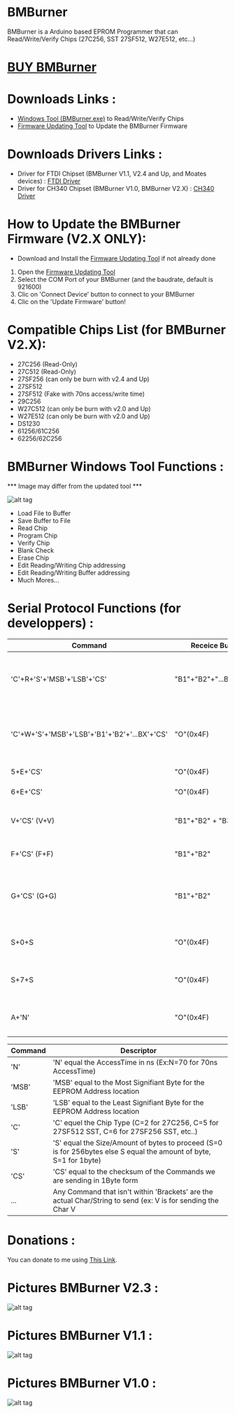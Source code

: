 # BMBurner
BMBurner is a Arduino based EPROM Programmer that can Read/Write/Verify Chips (27C256, SST 27SF512, W27E512, etc...)

# [BUY BMBurner][]

# Downloads Links :
- [Windows Tool (BMBurner.exe)][] to Read/Write/Verify Chips
- [Firmware Updating Tool][] to Update the BMBurner Firmware

# Downloads Drivers Links :
- Driver for FTDI Chipset (BMBurner V1.1, V2.4 and Up, and Moates devices) : [FTDI Driver][]
- Driver for CH340 Chipset (BMBurner V1.0, BMBurner V2.X) : [CH340 Driver][]

# How to Update the BMBurner Firmware (V2.X ONLY):
- Download and Install the [Firmware Updating Tool][] if not already done
1. Open the [Firmware Updating Tool][]
2. Select the COM Port of your BMBurner (and the baudrate, default is 921600)
3. Clic on 'Connect Device' button to connect to your BMBurner
4. Clic on the 'Update Firmware' button!

# Compatible Chips List (for BMBurner V2.X):
- 27C256 (Read-Only)
- 27C512 (Read-Only)
- 27SF256 (can only be burn with v2.4 and Up)
- 27SF512
- 27SF512 (Fake with 70ns access/write time)
- 29C256
- W27C512 (can only be burn with v2.0 and Up)
- W27E512 (can only be burn with v2.0 and Up)
- DS1230
- 61256/61C256
- 62256/62C256

# BMBurner Windows Tool Functions :

*** Image may differ from the updated tool ***

![alt tag](https://github.com/bouletmarc/BMBurner/blob/master/Wiring/Arduino_Windows_GUI.png)

- Load File to Buffer
- Save Buffer to File
- Read Chip
- Program Chip
- Verify Chip
- Blank Check
- Erase Chip
- Edit Reading/Writing Chip addressing
- Edit Reading/Writing Buffer addressing
- Much Mores...

# Serial Protocol Functions (for developpers) :

| Command | Receice Buffer | Description
| --- | --- | --- |
| 'C'+R+'S'+'MSB'+'LSB'+'CS'| "B1"+"B2"+"...BX"+"CS" | Reads 'S' bytes(S=Size, S=0 for 256bytes) from the EEPROM at address 'MSB'+'LSB' (C=Chip, C=2 for 27C256, C=5 for 27SF512 SST) |
| 'C'+W+'S'+'MSB'+'LSB'+'B1'+'B2'+'...BX'+'CS'|"O"(0x4F) | Writes 'S' bytes(S=Size, S=0 for 256bytes) from the EEPROM at address 'MSB'+'LSB' (C=Chip, C=2 for 27C256, C=5 for 27SF512 SST) |
| 5+E+'CS' | "O"(0x4F) | Erase all the data on Chip Type 5 (SST) |
| 6+E+'CS' | "O"(0x4F) | Erase all the data on Chip Type 6 (SST 256) |
| V+'CS' (V+V) | "B1"+"B2" + "B3" | Prints the version bytes of the BMBurner PCB Board for Moates Compatibility(Ex:V5.1.0) |
| F+'CS' (F+F) | "B1"+"B2" | Prints the firmware bytes of the BMBurner PCB Board(Ex:V2.0) |
| G+'CS' (G+G) | "B1"+"B2" | Prints the BMBurner Starting baudrate (Ex:'B1=1,baud 921.6k', 'B1=2,baud 9600', 'B1=3,baud 115200') |
| S+0+S | "O"(0x4F) | Switch the internal baudrate on the BMBurner to 921600 for Moates Compatibility |
| S+7+S | "O"(0x4F) | Switch the internal baudrate on the BMBurner to 115600 for Moates Compatibility |
| A+'N' | "O"(0x4F) | Change the chip AccessTime to 'N'ns (Ex:N=70 for 70ns AccessTime) |

| Command | Descriptor
| --- | --- |
| 'N' | 'N' equal the AccessTime in ns (Ex:N=70 for 70ns AccessTime) |
| 'MSB' | 'MSB' equal to the Most Signifiant Byte for the EEPROM Address location |
| 'LSB' | 'LSB' equal to the Least Signifiant Byte for the EEPROM Address location |
| 'C' | 'C' equel the Chip Type (C=2 for 27C256, C=5 for 27SF512 SST, C=6 for 27SF256 SST, etc..) |
| 'S' | 'S' equal the Size/Amount of bytes to proceed (S=0 is for 256bytes else S equal the amount of byte, S=1 for 1byte) |
| 'CS' | 'CS' equal to the checksum of the Commands we are sending in 1Byte form |
| ... | Any Command that isn't within 'Brackets' are the actual Char/String to send (ex: V is for sending the Char V |

# Donations :

You can donate to me using [This Link][].

# Pictures BMBurner V2.3 :

![alt tag](https://raw.githubusercontent.com/bouletmarc/BMBurner/master/Wiring/BMBurner_V2.3_Top.jpg)

# Pictures BMBurner V1.1 :

![alt tag](https://raw.githubusercontent.com/bouletmarc/BMBurner/master/Wiring/BMBurner%20V1.1_LOTS.JPG)

# Pictures BMBurner V1.0 :

![alt tag](https://raw.githubusercontent.com/bouletmarc/BMBurner/master/Wiring/BMBurner%20V1.0_LOTS.JPG)

[This Link]: <https://www.paypal.me/bouletmarc>
[Project Files]: <https://github.com/bouletmarc/BMBurner/archive/master.zip>
[Windows Tool (BMBurner.exe)]: <https://github.com/bouletmarc/BMBurner/raw/master/BMBurner.exe>
[Arduino Software]: <https://www.arduino.cc/en/main/software>
[CH340 Driver]: <https://sparks.gogo.co.nz/assets/_site_/downloads/CH34x_Install_Windows_v3_4.zip>
[FTDI Driver]: <http://www.ftdichip.com/Drivers/CDM/CDM21228_Setup.zip>
[MiniCore]: <https://github.com/MCUdude/MiniCore>
[BUY BMBurner]: <https://bmdevs.fwscheckout.com/>
[Firmware Updating Tool]:<https://github.com/bouletmarc/BMDevsFirmwareUpdater>

